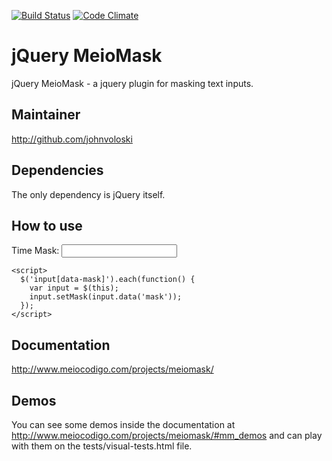[![Build Status](https://travis-ci.org/fabiomcosta/jquery-meiomask.png?branch=master)](https://travis-ci.org/fabiomcosta/jquery-meiomask)
[![Code Climate](https://codeclimate.com/github/fabiomcosta/jquery-meiomask.png)](https://codeclimate.com/github/fabiomcosta/jquery-meiomask)

# jQuery MeioMask

jQuery MeioMask - a jquery plugin for masking text inputs.

## Maintainer

http://github.com/johnvoloski

## Dependencies

The only dependency is jQuery itself.

## How to use
<html>
  <head>
    <script src="jquery-1.10.2.js"></script>
    <script src="jquery.meio.mask.min.js"></script>
  </head>

  <body>
    <form>
      <label for="time">Time Mask:</label>
      <input type="text" id="time" name="time" data-mask="time" />
    </form>

    <script>
      $('input[data-mask]').each(function() {
        var input = $(this);
        input.setMask(input.data('mask'));
      });
    </script>
  </body>
</html>

## Documentation

http://www.meiocodigo.com/projects/meiomask/

## Demos

You can see some demos inside the documentation at http://www.meiocodigo.com/projects/meiomask/#mm_demos
and can play with them on the tests/visual-tests.html file.
